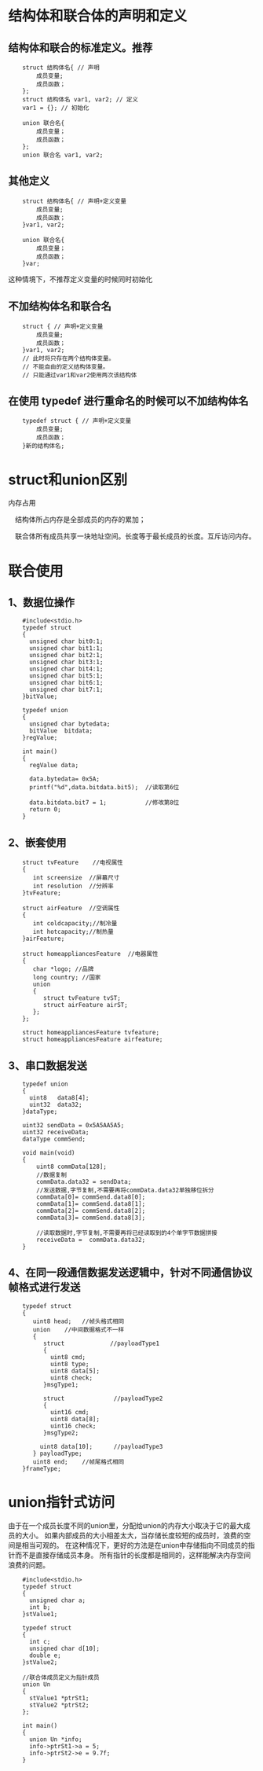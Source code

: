 # 结构体和联合体的声明和定义
## 结构体和联合的标准定义。推荐
        struct 结构体名{ // 声明
            成员变量;
            成员函数；
        };
        struct 结构体名 var1, var2; // 定义
        var1 = {}; // 初始化

        union 联合名{
            成员变量；
            成员函数；
        };
        union 联合名 var1, var2;

## 其他定义 
        struct 结构体名{ // 声明+定义变量
            成员变量;
            成员函数；
        }var1, var2;

        union 联合名{
            成员变量；
            成员函数；
        }var;
这种情境下，不推荐定义变量的时候同时初始化

## 不加结构体名和联合名
        struct { // 声明+定义变量
            成员变量;
            成员函数；
        }var1, var2;
        // 此时将只存在两个结构体变量。
        // 不能自由的定义结构体变量。
        // 只能通过var1和var2使用两次该结构体

## 在使用 typedef 进行重命名的时候可以不加结构体名
        typedef struct { // 声明+定义变量
            成员变量;
            成员函数；
        }新的结构体名;

# struct和union区别
内存占用

&emsp;结构体所占内存是全部成员的内存的累加；
  
&emsp;联合体所有成员共享一块地址空间。长度等于最长成员的长度。互斥访问内存。

# 联合使用

## 1、数据位操作

        #include<stdio.h>
        typedef struct
        {
          unsigned char bit0:1;
          unsigned char bit1:1;
          unsigned char bit2:1;
          unsigned char bit3:1;
          unsigned char bit4:1;
          unsigned char bit5:1;
          unsigned char bit6:1;
          unsigned char bit7:1;
        }bitValue;
        
        typedef union
        {
          unsigned char bytedata;
          bitValue  bitdata;
        }regValue;
        
        int main()
        {
          regValue data;
        
          data.bytedata= 0x5A;
          printf("%d",data.bitdata.bit5);  //读取第6位
        
          data.bitdata.bit7 = 1;           //修改第8位
          return 0;
        }

## 2、嵌套使用

        struct tvFeature    //电视属性
        {
           int screensize  //屏幕尺寸
           int resolution  //分辨率
        }tvFeature;
        
        struct airFeature  //空调属性
        {
           int coldcapacity;//制冷量
           int hotcapacity;//制热量
        }airFeature;
        
        struct homeappliancesFeature  //电器属性
        {
           char *logo; //品牌
           long country; //国家
           union
           {
              struct tvFeature tvST;
              struct airFeature airST;
           };
        };

        struct homeappliancesFeature tvfeature;
        struct homeappliancesFeature airfeature;

## 3、串口数据发送

        typedef union
        {
          uint8   data8[4];
          uint32  data32;
        }dataType;
        
        uint32 sendData = 0x5A5AA5A5;
        uint32 receiveData;
        dataType commSend;
        
        void main(void)
        {
            uint8 commData[128];
            //数据复制
            commData.data32 = sendData;
            //发送数据,字节复制,不需要再将commData.data32单独移位拆分
            commData[0]= commSend.data8[0];
            commData[1]= commSend.data8[1];
            commData[2]= commSend.data8[2];
            commData[3]= commSend.data8[3];
        
            //读取数据时,字节复制,不需要再将已经读取到的4个单字节数据拼接
            receiveData =  commData.data32;
        }

## 4、在同一段通信数据发送逻辑中，针对不同通信协议帧格式进行发送

        typedef struct
        {
           uint8 head;   //帧头格式相同
           union    //中间数据格式不一样
           {
              struct             //payloadType1
              {
                uint8 cmd;
                uint8 type;
                uint8 data[5];
                uint8 check;
              }msgType1;
        
              struct              //payloadType2
              {
                uint16 cmd;
                uint8 data[8];
                uint16 check;
              }msgType2;
        
             uint8 data[10];      //payloadType3
           } payloadType;
           uint8 end;    //帧尾格式相同
        }frameType;

# union指针式访问

由于在一个成员长度不同的union里，分配给union的内存大小取决于它的最大成员的大小。
如果内部成员的大小相差太大，当存储长度较短的成员时，浪费的空间是相当可观的。
在这种情况下，更好的方法是在union中存储指向不同成员的指针而不是直接存储成员本身。
所有指针的长度都是相同的，这样能解决内存空间浪费的问题。


        #include<stdio.h>
        typedef struct
        {
          unsigned char a;
          int b;
        }stValue1;
        
        typedef struct
        {
          int c;
          unsigned char d[10];
          double e;
        }stValue2;
        
        //联合体成员定义为指针成员
        union Un
        {
          stValue1 *ptrSt1;
          stValue2 *ptrSt2;
        };
        
        int main()
        {
          union Un *info;
          info->ptrSt1->a = 5;
          info->ptrSt2->e = 9.7f;
        }
